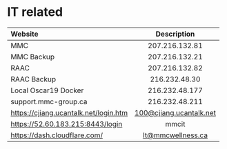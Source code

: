 # IT related





| Website                               |       Description       |
| :------------------------------------ | :---------------------: |
| MMC                                   |     207.216.132.81      |
| MMC Backup                            |     207.216.132.21      |
| RAAC                                  |     207.216.132.82      |
| RAAC Backup                           |      216.232.48.30      |
| Local Oscar19 Docker                  |     216.232.48.177      |
| support.mmc-group.ca                  |     216.232.48.211      |
| https://cjiang.ucantalk.net/login.htm | 100@cjiang.ucantalk.net |
| https://52.60.183.215:8443/login      |          mmcit          |
| https://dash.cloudflare.com/          |    It@mmcwellness.ca    |

